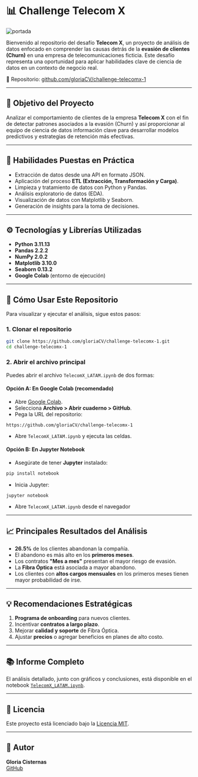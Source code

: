 # 📊 Challenge Telecom X

![portada](https://github.com/user-attachments/assets/d0357c17-c4b7-415d-8f8c-6527721d01b4)

Bienvenido al repositorio del desafío **Telecom X**, un proyecto de análisis de datos enfocado en comprender las causas detrás de la **evasión de clientes (Churn)** en una empresa de telecomunicaciones ficticia. Este desafío representa una oportunidad para aplicar habilidades clave de ciencia de datos en un contexto de negocio real.

🔗 Repositorio: [github.com/gloriaCV/challenge-telecomx-1](https://github.com/gloriaCV/challenge-telecomx-1)

---

## 📌 Objetivo del Proyecto

Analizar el comportamiento de clientes de la empresa **Telecom X** con el fin de detectar patrones asociados a la evasión (Churn) y así proporcionar al equipo de ciencia de datos información clave para desarrollar modelos predictivos y estrategias de retención más efectivas.

---

## 🧠 Habilidades Puestas en Práctica

- Extracción de datos desde una API en formato JSON.
- Aplicación del proceso **ETL (Extracción, Transformación y Carga)**.
- Limpieza y tratamiento de datos con Python y Pandas.
- Análisis exploratorio de datos (EDA).
- Visualización de datos con Matplotlib y Seaborn.
- Generación de insights para la toma de decisiones.

---

## ⚙️ Tecnologías y Librerías Utilizadas

- **Python 3.11.13**
- **Pandas 2.2.2**
- **NumPy 2.0.2**
- **Matplotlib 3.10.0**
- **Seaborn 0.13.2**
- **Google Colab** (entorno de ejecución)

---

## 🚀 Cómo Usar Este Repositorio

Para visualizar y ejecutar el análisis, sigue estos pasos:

### 1. Clonar el repositorio
```bash
git clone https://github.com/gloriaCV/challenge-telecomx-1.git
cd challenge-telecomx-1
```

### 2. Abrir el archivo principal
Puedes abrir el archivo `TelecomX_LATAM.ipynb` de dos formas:

#### Opción A: En Google Colab (recomendado)
- Abre [Google Colab](https://colab.research.google.com/).
- Selecciona **Archivo > Abrir cuaderno > GitHub**.
- Pega la URL del repositorio:  
```
https://github.com/gloriaCV/challenge-telecomx-1
```
- Abre `TelecomX_LATAM.ipynb` y ejecuta las celdas.

#### Opción B: En Jupyter Notebook
- Asegúrate de tener **Jupyter** instalado:
```bash
pip install notebook
```
- Inicia Jupyter:
```
jupyter notebook
```
- Abre `TelecomX_LATAM.ipynb` desde el navegador


---

## 📈 Principales Resultados del Análisis

- **26.5%** de los clientes abandonan la compañía.
- El abandono es más alto en los **primeros meses**.
- Los contratos **"Mes a mes"** presentan el mayor riesgo de evasión.
- La **Fibra Óptica** está asociada a mayor abandono.
- Los clientes con **altos cargos mensuales** en los primeros meses tienen mayor probabilidad de irse.

---

## 💡 Recomendaciones Estratégicas

1. **Programa de onboarding** para nuevos clientes.
2. Incentivar **contratos a largo plazo**.
3. Mejorar **calidad y soporte** de Fibra Óptica.
4. Ajustar **precios** o agregar beneficios en planes de alto costo.

---

## 📚 Informe Completo

El análisis detallado, junto con gráficos y conclusiones, está disponible en el notebook [`TelecomX_LATAM.ipynb`](TelecomX_LATAM.ipynb).

---

## 📄 Licencia

Este proyecto está licenciado bajo la [Licencia MIT](LICENSE).

---


## 🚀 Autor

**Gloria Cisternas**  
[GitHub](https://github.com/gloriaCV) 
